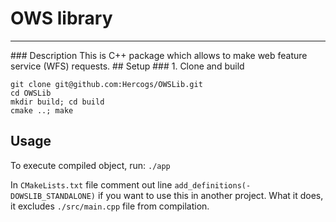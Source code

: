 # OWS library
<hr>
### Description
This is C++ package which allows to make web feature service (WFS) requests.
## Setup
### 1. Clone and build
  
```
git clone git@github.com:Hercogs/OWSLib.git
cd OWSLib
mkdir build; cd build
cmake ..; make
```
## Usage
To execute compiled object, run: `./app`

In `CMakeLists.txt` file comment out line `add_definitions(-DOWSLIB_STANDALONE)` if you want to use this in another project. 
What it does, it excludes `./src/main.cpp` file from compilation.

